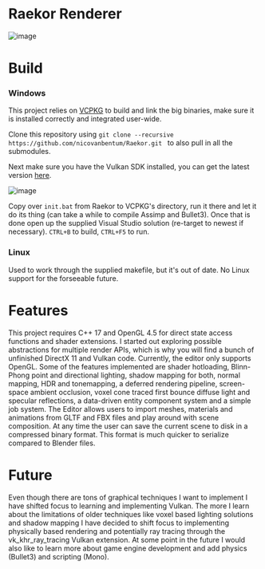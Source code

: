 # Raekor Renderer

![image](https://i.imgur.com/iv3ytur.jpg)

# Build

### Windows
This project relies on [VCPKG](https://github.com/microsoft/vcpkg) to build and link the big binaries, make sure it is installed correctly and integrated user-wide.

Clone this repository using
```git clone --recursive https://github.com/nicovanbentum/Raekor.git ``` to also pull in all the submodules.

Next make sure you have the Vulkan SDK installed, you can get the latest version [here](https://vulkan.lunarg.com/sdk/home#sdk/downloadConfirm/latest/windows/vulkan-sdk.exe).

![image](https://i.imgur.com/2VFTJFH.png)

Copy over ```init.bat``` from Raekor to VCPKG's directory, run it there and let it do its thing (can take a while to compile Assimp and Bullet3). Once that is done open up the supplied Visual Studio solution (re-target to newest if necessary). ```CTRL+B``` to build, ```CTRL+F5``` to run.

### Linux
Used to work through the supplied makefile, but it's out of date. No Linux support for the forseeable future.

# Features
This project requires C++ 17 and OpenGL 4.5 for direct state access functions and shader extensions. I started out exploring possible abstractions for multiple render APIs, which is why you will find a bunch of unfinished DirectX 11 and Vulkan code. Currently, the editor only supports OpenGL. Some of the features implemented are shader hotloading, Blinn-Phong point and directional lighting, shadow mapping for both, normal mapping, HDR and tonemapping, a deferred rendering pipeline, screen-space ambient occlusion, voxel cone traced first bounce diffuse light and specular reflections, a data-driven entity component system and a simple job system. The Editor allows users to import meshes, materials and animations from GLTF and FBX files and play around with scene composition. At any time the user can save the current scene to disk in a compressed binary format. This format is much quicker to serialize compared to Blender files.

# Future
Even though there are tons of graphical techniques I want to implement I have shifted focus to learning and implementing Vulkan. The more I learn about the limitations of older techniques like voxel based lighting solutions and shadow mapping I have decided to shift focus to implementing physically based rendering and potentially ray tracing through the vk_khr_ray_tracing Vulkan extension. At some point in the future I would also like to learn more about game engine development and add physics (Bullet3) and scripting (Mono).
